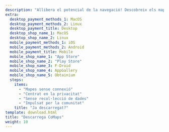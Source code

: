```yaml
---
description: "Allibera el potencial de la navegació! Descobreix els mapes sense connexió, funcionalitats centrades en la privacitat i una aplicació impulsada per la comunitat"
extra:
  desktop_payment_methods_1: MacOS
  desktop_payment_methods_2: Linux
  desktop_payment_title: Desktop
  desktop_shop_name_1: MacOS
  desktop_shop_name_2: Linux
  mobile_payment_methods_1: iOS
  mobile_payment_methods_2: Android
  mobile_payment_title: Mobile
  mobile_shop_name_1: "App Store"
  mobile_shop_name_2: "Play Store"
  mobile_shop_name_3: F-Droid
  mobile_shop_name_4: AppGallery
  mobile_shop_name_5: Obtainium
  steps:
    items:
      - "Mapes sense connexió"
      - "Centrat en la privacitat"
      - "Sense recol·lecció de dades"
      - "Impulsat per la comunitat"
    title: "Ja descarregat?"
template: download.html
title: "Descarrega CoMaps"
weight: 10
---
```

